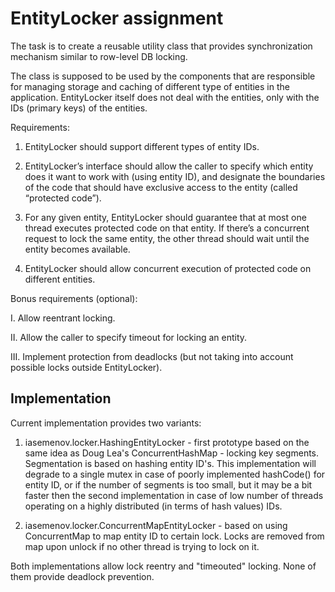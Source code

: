 EntityLocker assignment
============

The task is to create a reusable utility class that provides synchronization mechanism similar to row-level DB locking.

The class is supposed to be used by the components that are responsible for managing storage and caching of different type of entities in the application. EntityLocker itself does not deal with the entities, only with the IDs (primary keys) of the entities.

Requirements:

1. EntityLocker should support different types of entity IDs.

2. EntityLocker’s interface should allow the caller to specify which entity does it want to work with (using entity ID), and designate the boundaries of the code that should have exclusive access to the entity (called “protected code”).

3. For any given entity, EntityLocker should guarantee that at most one thread executes protected code on that entity. If there’s a concurrent request to lock the same entity, the other thread should wait until the entity becomes available.

4. EntityLocker should allow concurrent execution of protected code on different entities.



Bonus requirements (optional):

I. Allow reentrant locking.

II. Allow the caller to specify timeout for locking an entity.

III. Implement protection from deadlocks (but not taking into account possible locks outside EntityLocker).

Implementation
--------------
Current implementation provides two variants:

1. iasemenov.locker.HashingEntityLocker - first prototype based on the same idea as Doug Lea's ConcurrentHashMap - locking key segments.
Segmentation is based on hashing entity ID's.
This implementation will degrade to a single mutex in case of poorly implemented hashCode() for entity ID, or if the number of segments is too small,
but it may be a bit faster then the second implementation in case of low number of threads operating on a highly distributed (in terms of hash values) IDs.

2. iasemenov.locker.ConcurrentMapEntityLocker - based on using ConcurrentMap to map entity ID to certain lock.
Locks are removed from map upon unlock if no other thread is trying to lock on it.

Both implementations allow lock reentry and "timeouted" locking. None of them provide deadlock prevention.

